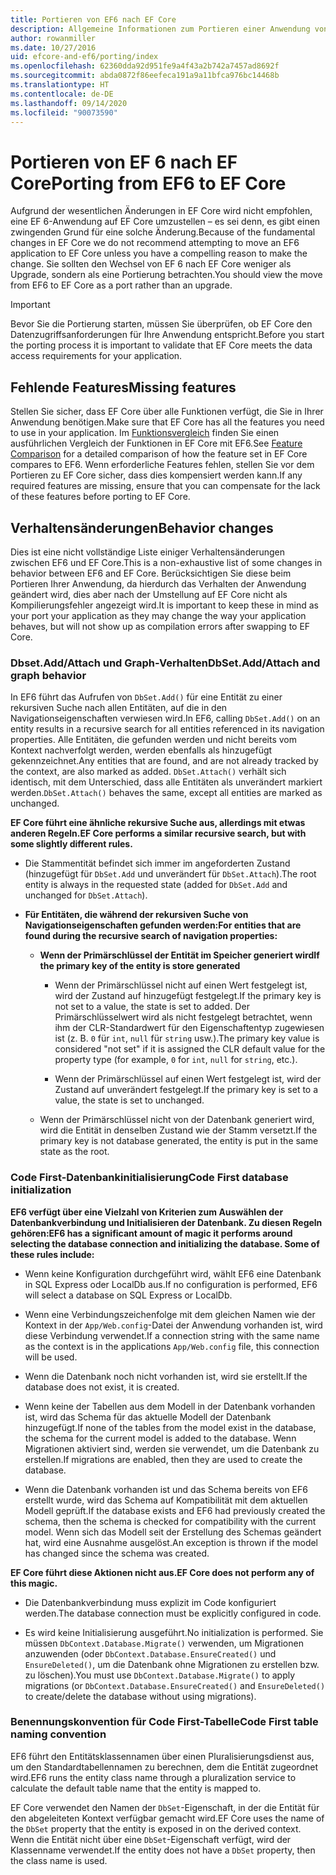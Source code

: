 ```yaml
---
title: Portieren von EF6 nach EF Core
description: Allgemeine Informationen zum Portieren einer Anwendung von Entity Framework 6 zu Entity Framework Core
author: rowanmiller
ms.date: 10/27/2016
uid: efcore-and-ef6/porting/index
ms.openlocfilehash: 62360dda92d951fe9a4f43a2b742a7457ad8692f
ms.sourcegitcommit: abda0872f86eefeca191a9a11bfca976bc14468b
ms.translationtype: HT
ms.contentlocale: de-DE
ms.lasthandoff: 09/14/2020
ms.locfileid: "90073590"
---
```

# <a name="porting-from-ef6-to-ef-core"></a><span data-ttu-id="570ba-103">Portieren von EF 6 nach EF Core</span><span class="sxs-lookup"><span data-stu-id="570ba-103">Porting from EF6 to EF Core</span></span>

<span data-ttu-id="570ba-104">Aufgrund der wesentlichen Änderungen in EF Core wird nicht empfohlen, eine EF 6-Anwendung auf EF Core umzustellen – es sei denn, es gibt einen zwingenden Grund für eine solche Änderung.</span><span class="sxs-lookup"><span data-stu-id="570ba-104">Because of the fundamental changes in EF Core we do not recommend attempting to move an EF6 application to EF Core unless you have a compelling reason to make the change.</span></span>
<span data-ttu-id="570ba-105">Sie sollten den Wechsel von EF 6 nach EF Core weniger als Upgrade, sondern als eine Portierung betrachten.</span><span class="sxs-lookup"><span data-stu-id="570ba-105">You should view the move from EF6 to EF Core as a port rather than an upgrade.</span></span>

> [!IMPORTANT]
> <span data-ttu-id="570ba-106">Bevor Sie die Portierung starten, müssen Sie überprüfen, ob EF Core den Datenzugriffsanforderungen für Ihre Anwendung entspricht.</span><span class="sxs-lookup"><span data-stu-id="570ba-106">Before you start the porting process it is important to validate that EF Core meets the data access requirements for your application.</span></span>

## <a name="missing-features"></a><span data-ttu-id="570ba-107">Fehlende Features</span><span class="sxs-lookup"><span data-stu-id="570ba-107">Missing features</span></span>

<span data-ttu-id="570ba-108">Stellen Sie sicher, dass EF Core über alle Funktionen verfügt, die Sie in Ihrer Anwendung benötigen.</span><span class="sxs-lookup"><span data-stu-id="570ba-108">Make sure that EF Core has all the features you need to use in your application.</span></span> <span data-ttu-id="570ba-109">Im [Funktionsvergleich](xref:efcore-and-ef6/index) finden Sie einen ausführlichen Vergleich der Funktionen in EF Core mit EF6.</span><span class="sxs-lookup"><span data-stu-id="570ba-109">See [Feature Comparison](xref:efcore-and-ef6/index) for a detailed comparison of how the feature set in EF Core compares to EF6.</span></span> <span data-ttu-id="570ba-110">Wenn erforderliche Features fehlen, stellen Sie vor dem Portieren zu EF Core sicher, dass dies kompensiert werden kann.</span><span class="sxs-lookup"><span data-stu-id="570ba-110">If any required features are missing, ensure that you can compensate for the lack of these features before porting to EF Core.</span></span>

## <a name="behavior-changes"></a><span data-ttu-id="570ba-111">Verhaltensänderungen</span><span class="sxs-lookup"><span data-stu-id="570ba-111">Behavior changes</span></span>

<span data-ttu-id="570ba-112">Dies ist eine nicht vollständige Liste einiger Verhaltensänderungen zwischen EF6 und EF Core.</span><span class="sxs-lookup"><span data-stu-id="570ba-112">This is a non-exhaustive list of some changes in behavior between EF6 and EF Core.</span></span> <span data-ttu-id="570ba-113">Berücksichtigen Sie diese beim Portieren Ihrer Anwendung, da hierdurch das Verhalten der Anwendung geändert wird, dies aber nach der Umstellung auf EF Core nicht als Kompilierungsfehler angezeigt wird.</span><span class="sxs-lookup"><span data-stu-id="570ba-113">It is important to keep these in mind as your port your application as they may change the way your application behaves, but will not show up as compilation errors after swapping to EF Core.</span></span>

### <a name="dbsetaddattach-and-graph-behavior"></a><span data-ttu-id="570ba-114">Dbset.Add/Attach und Graph-Verhalten</span><span class="sxs-lookup"><span data-stu-id="570ba-114">DbSet.Add/Attach and graph behavior</span></span>

<span data-ttu-id="570ba-115">In EF6 führt das Aufrufen von `DbSet.Add()` für eine Entität zu einer rekursiven Suche nach allen Entitäten, auf die in den Navigationseigenschaften verwiesen wird.</span><span class="sxs-lookup"><span data-stu-id="570ba-115">In EF6, calling `DbSet.Add()` on an entity results in a recursive search for all entities referenced in its navigation properties.</span></span> <span data-ttu-id="570ba-116">Alle Entitäten, die gefunden werden und nicht bereits vom Kontext nachverfolgt werden, werden ebenfalls als hinzugefügt gekennzeichnet.</span><span class="sxs-lookup"><span data-stu-id="570ba-116">Any entities that are found, and are not already tracked by the context, are also marked as added.</span></span> <span data-ttu-id="570ba-117">`DbSet.Attach()` verhält sich identisch, mit dem Unterschied, dass alle Entitäten als unverändert markiert werden.</span><span class="sxs-lookup"><span data-stu-id="570ba-117">`DbSet.Attach()` behaves the same, except all entities are marked as unchanged.</span></span>

<span data-ttu-id="570ba-118">**EF Core führt eine ähnliche rekursive Suche aus, allerdings mit etwas anderen Regeln.**</span><span class="sxs-lookup"><span data-stu-id="570ba-118">**EF Core performs a similar recursive search, but with some slightly different rules.**</span></span>

*  <span data-ttu-id="570ba-119">Die Stammentität befindet sich immer im angeforderten Zustand (hinzugefügt für `DbSet.Add` und unverändert für `DbSet.Attach`).</span><span class="sxs-lookup"><span data-stu-id="570ba-119">The root entity is always in the requested state (added for `DbSet.Add` and unchanged for `DbSet.Attach`).</span></span>

*  <span data-ttu-id="570ba-120">**Für Entitäten, die während der rekursiven Suche von Navigationseigenschaften gefunden werden:**</span><span class="sxs-lookup"><span data-stu-id="570ba-120">**For entities that are found during the recursive search of navigation properties:**</span></span>

    *  <span data-ttu-id="570ba-121">**Wenn der Primärschlüssel der Entität im Speicher generiert wird**</span><span class="sxs-lookup"><span data-stu-id="570ba-121">**If the primary key of the entity is store generated**</span></span>

        * <span data-ttu-id="570ba-122">Wenn der Primärschlüssel nicht auf einen Wert festgelegt ist, wird der Zustand auf hinzugefügt festgelegt.</span><span class="sxs-lookup"><span data-stu-id="570ba-122">If the primary key is not set to a value, the state is set to added.</span></span> <span data-ttu-id="570ba-123">Der Primärschlüsselwert wird als nicht festgelegt betrachtet, wenn ihm der CLR-Standardwert für den Eigenschaftentyp zugewiesen ist (z. B. `0` für `int`, `null` für `string` usw.).</span><span class="sxs-lookup"><span data-stu-id="570ba-123">The primary key value is considered "not set" if it is assigned the CLR default value for the property type (for example, `0` for `int`, `null` for `string`, etc.).</span></span>

        * <span data-ttu-id="570ba-124">Wenn der Primärschlüssel auf einen Wert festgelegt ist, wird der Zustand auf unverändert festgelegt.</span><span class="sxs-lookup"><span data-stu-id="570ba-124">If the primary key is set to a value, the state is set to unchanged.</span></span>

    *  <span data-ttu-id="570ba-125">Wenn der Primärschlüssel nicht von der Datenbank generiert wird, wird die Entität in denselben Zustand wie der Stamm versetzt.</span><span class="sxs-lookup"><span data-stu-id="570ba-125">If the primary key is not database generated, the entity is put in the same state as the root.</span></span>

### <a name="code-first-database-initialization"></a><span data-ttu-id="570ba-126">Code First-Datenbankinitialisierung</span><span class="sxs-lookup"><span data-stu-id="570ba-126">Code First database initialization</span></span>

<span data-ttu-id="570ba-127">**EF6 verfügt über eine Vielzahl von Kriterien zum Auswählen der Datenbankverbindung und Initialisieren der Datenbank. Zu diesen Regeln gehören:**</span><span class="sxs-lookup"><span data-stu-id="570ba-127">**EF6 has a significant amount of magic it performs around selecting the database connection and initializing the database. Some of these rules include:**</span></span>

* <span data-ttu-id="570ba-128">Wenn keine Konfiguration durchgeführt wird, wählt EF6 eine Datenbank in SQL Express oder LocalDb aus.</span><span class="sxs-lookup"><span data-stu-id="570ba-128">If no configuration is performed, EF6 will select a database on SQL Express or LocalDb.</span></span>

* <span data-ttu-id="570ba-129">Wenn eine Verbindungszeichenfolge mit dem gleichen Namen wie der Kontext in der `App/Web.config`-Datei der Anwendung vorhanden ist, wird diese Verbindung verwendet.</span><span class="sxs-lookup"><span data-stu-id="570ba-129">If a connection string with the same name as the context is in the applications `App/Web.config` file, this connection will be used.</span></span>

* <span data-ttu-id="570ba-130">Wenn die Datenbank noch nicht vorhanden ist, wird sie erstellt.</span><span class="sxs-lookup"><span data-stu-id="570ba-130">If the database does not exist, it is created.</span></span>

* <span data-ttu-id="570ba-131">Wenn keine der Tabellen aus dem Modell in der Datenbank vorhanden ist, wird das Schema für das aktuelle Modell der Datenbank hinzugefügt.</span><span class="sxs-lookup"><span data-stu-id="570ba-131">If none of the tables from the model exist in the database, the schema for the current model is added to the database.</span></span> <span data-ttu-id="570ba-132">Wenn Migrationen aktiviert sind, werden sie verwendet, um die Datenbank zu erstellen.</span><span class="sxs-lookup"><span data-stu-id="570ba-132">If migrations are enabled, then they are used to create the database.</span></span>

* <span data-ttu-id="570ba-133">Wenn die Datenbank vorhanden ist und das Schema bereits von EF6 erstellt wurde, wird das Schema auf Kompatibilität mit dem aktuellen Modell geprüft.</span><span class="sxs-lookup"><span data-stu-id="570ba-133">If the database exists and EF6 had previously created the schema, then the schema is checked for compatibility with the current model.</span></span> <span data-ttu-id="570ba-134">Wenn sich das Modell seit der Erstellung des Schemas geändert hat, wird eine Ausnahme ausgelöst.</span><span class="sxs-lookup"><span data-stu-id="570ba-134">An exception is thrown if the model has changed since the schema was created.</span></span>

<span data-ttu-id="570ba-135">**EF Core führt diese Aktionen nicht aus.**</span><span class="sxs-lookup"><span data-stu-id="570ba-135">**EF Core does not perform any of this magic.**</span></span>

* <span data-ttu-id="570ba-136">Die Datenbankverbindung muss explizit im Code konfiguriert werden.</span><span class="sxs-lookup"><span data-stu-id="570ba-136">The database connection must be explicitly configured in code.</span></span>

* <span data-ttu-id="570ba-137">Es wird keine Initialisierung ausgeführt.</span><span class="sxs-lookup"><span data-stu-id="570ba-137">No initialization is performed.</span></span> <span data-ttu-id="570ba-138">Sie müssen `DbContext.Database.Migrate()` verwenden, um Migrationen anzuwenden (oder `DbContext.Database.EnsureCreated()` und `EnsureDeleted()`, um die Datenbank ohne Migrationen zu erstellen bzw. zu löschen).</span><span class="sxs-lookup"><span data-stu-id="570ba-138">You must use `DbContext.Database.Migrate()` to apply migrations (or `DbContext.Database.EnsureCreated()` and `EnsureDeleted()` to create/delete the database without using migrations).</span></span>

### <a name="code-first-table-naming-convention"></a><span data-ttu-id="570ba-139">Benennungskonvention für Code First-Tabelle</span><span class="sxs-lookup"><span data-stu-id="570ba-139">Code First table naming convention</span></span>

<span data-ttu-id="570ba-140">EF6 führt den Entitätsklassennamen über einen Pluralisierungsdienst aus, um den Standardtabellennamen zu berechnen, dem die Entität zugeordnet wird.</span><span class="sxs-lookup"><span data-stu-id="570ba-140">EF6 runs the entity class name through a pluralization service to calculate the default table name that the entity is mapped to.</span></span>

<span data-ttu-id="570ba-141">EF Core verwendet den Namen der `DbSet`-Eigenschaft, in der die Entität für den abgeleiteten Kontext verfügbar gemacht wird.</span><span class="sxs-lookup"><span data-stu-id="570ba-141">EF Core uses the name of the `DbSet` property that the entity is exposed in on the derived context.</span></span> <span data-ttu-id="570ba-142">Wenn die Entität nicht über eine `DbSet`-Eigenschaft verfügt, wird der Klassenname verwendet.</span><span class="sxs-lookup"><span data-stu-id="570ba-142">If the entity does not have a `DbSet` property, then the class name is used.</span></span>
